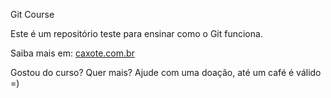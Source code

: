 Git Course


Este é um repositório teste para ensinar como o Git funciona.


Saiba mais em: [caxote.com.br](https://caxote.com.br)


Gostou do curso? Quer mais? Ajude com uma doação, até um café é válido =) 